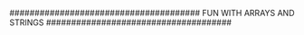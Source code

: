 ######################################
FUN WITH ARRAYS AND STRINGS
#####################################
